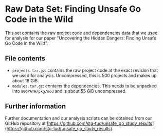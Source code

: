 # Raw Data Set: Finding Unsafe Go Code in the Wild

This set contains the raw project code and dependencies data that we used for analysis for our paper
"Uncovering the Hidden Dangers: Finding Unsafe Go Code in the Wild".


## File contents

 - `projects.tar.gz`: contains the raw project code at the exact revision that we used for analysis.
   Uncompressed, this is 500 projects and makes up about 18 GiB.
 - `modules.tar.gz`: contains the dependencies. This needs to be unpacked into `$GOPATH/pkg/mod` and
   is about 55 GiB uncompressed.


## Further information

Further documentation and our analysis scripts can be obtained from our GitHub repository at
[https://github.com/stg-tud/unsafe_go_study_results](https://github.com/stg-tud/unsafe_go_study_results).

